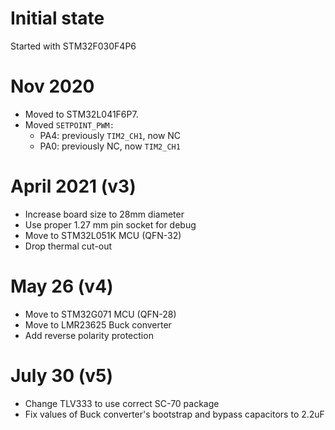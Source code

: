 # Initial state

Started with STM32F030F4P6

# Nov 2020

* Moved to STM32L041F6P7.
* Moved `SETPOINT_PWM:`
  * PA4: previously `TIM2_CH1`, now NC
  * PA0: previously NC, now `TIM2_CH1`

# April 2021 (v3)

 * Increase board size to 28mm diameter
 * Use proper 1.27 mm pin socket for debug
 * Move to STM32L051K MCU (QFN-32)
 * Drop thermal cut-out

# May 26 (v4)

 * Move to STM32G071 MCU (QFN-28)
 * Move to LMR23625 Buck converter
 * Add reverse polarity protection

# July 30 (v5)

 * Change TLV333 to use correct SC-70 package
 * Fix values of Buck converter's bootstrap and bypass capacitors to 2.2uF
